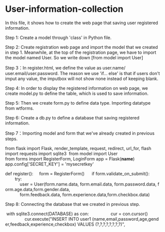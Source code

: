 # User-information-collection

In this file, it shows how to create the web page that saving user registered information.

Step 1: Create a model through 'class' in Python file. 

Step 2: Create registration web page and import the model that we created in step 1. 
Meanwhile, at the top of the registration page, we have to import the model named User. So we write down [from model import User]

Step 3：In register.html, we define the value as user.name/ user.email/user.password. The reason we use 'if... else' is that if users don't imput any value, the imputbox will not show none instead of keeping blank.

Step 4: In order to display the registered information on web page, we create model.py to define the table, which is used to save information.

Step 5: Then we create form.py to define data type. 
Importing datatype from wtforms.

Step 6: Create a db.py to define a database that saving registered information.

Step 7：Importing model and form that we've already created in previous steps.

from flask import Flask, render_template, request, redirect, url_for, flash
import requests
import sqlite3 
from model import User 
from forms import RegisterForm, LoginForm
app = Flask(__name__)
app.config['SECRET_KEY'] = 'mysecretkey'

def register():
    form = RegisterForm() 
    if form.validate_on_submit():
        try: 
            user = User(form.name.data, form.email.data, form.password.data, form.age.data,form.gender.data,
            form.feedback.data, form.experience.data,form.checkbox.data) 

Step 8: Connecting the database that we created in previous step.

 with sqlite3.connect(DATABASE) as con: 
                cur = con.cursor() 
                cur.execute("INSERT INTO user1 (name,email,password,age,gender,feedback,experience,checkbox) VALUES (?,?,?,?,?,?,?,?)",

